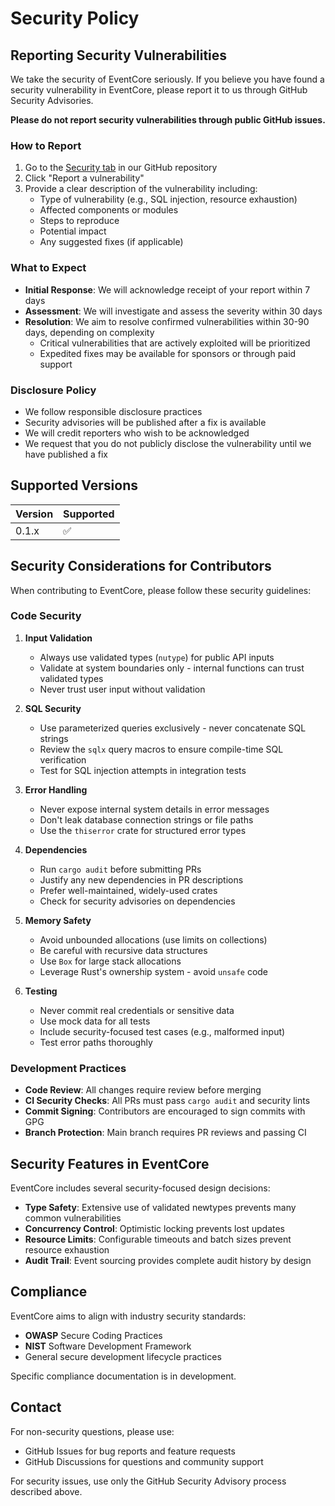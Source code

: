 # Security Policy

## Reporting Security Vulnerabilities

We take the security of EventCore seriously. If you believe you have found a security vulnerability in EventCore, please report it to us through GitHub Security Advisories.

**Please do not report security vulnerabilities through public GitHub issues.**

### How to Report

1. Go to the [Security tab](https://github.com/eventsourcing/eventcore/security) in our GitHub repository
2. Click "Report a vulnerability"
3. Provide a clear description of the vulnerability including:
   - Type of vulnerability (e.g., SQL injection, resource exhaustion)
   - Affected components or modules
   - Steps to reproduce
   - Potential impact
   - Any suggested fixes (if applicable)

### What to Expect

- **Initial Response**: We will acknowledge receipt of your report within 7 days
- **Assessment**: We will investigate and assess the severity within 30 days
- **Resolution**: We aim to resolve confirmed vulnerabilities within 30-90 days, depending on complexity
  - Critical vulnerabilities that are actively exploited will be prioritized
  - Expedited fixes may be available for sponsors or through paid support

### Disclosure Policy

- We follow responsible disclosure practices
- Security advisories will be published after a fix is available
- We will credit reporters who wish to be acknowledged
- We request that you do not publicly disclose the vulnerability until we have published a fix

## Supported Versions

| Version | Supported          |
| ------- | ------------------ |
| 0.1.x   | :white_check_mark: |

## Security Considerations for Contributors

When contributing to EventCore, please follow these security guidelines:

### Code Security

1. **Input Validation**
   - Always use validated types (`nutype`) for public API inputs
   - Validate at system boundaries only - internal functions can trust validated types
   - Never trust user input without validation

2. **SQL Security**
   - Use parameterized queries exclusively - never concatenate SQL strings
   - Review the `sqlx` query macros to ensure compile-time SQL verification
   - Test for SQL injection attempts in integration tests

3. **Error Handling**
   - Never expose internal system details in error messages
   - Don't leak database connection strings or file paths
   - Use the `thiserror` crate for structured error types

4. **Dependencies**
   - Run `cargo audit` before submitting PRs
   - Justify any new dependencies in PR descriptions
   - Prefer well-maintained, widely-used crates
   - Check for security advisories on dependencies

5. **Memory Safety**
   - Avoid unbounded allocations (use limits on collections)
   - Be careful with recursive data structures
   - Use `Box` for large stack allocations
   - Leverage Rust's ownership system - avoid `unsafe` code

6. **Testing**
   - Never commit real credentials or sensitive data
   - Use mock data for all tests
   - Include security-focused test cases (e.g., malformed input)
   - Test error paths thoroughly

### Development Practices

- **Code Review**: All changes require review before merging
- **CI Security Checks**: All PRs must pass `cargo audit` and security lints
- **Commit Signing**: Contributors are encouraged to sign commits with GPG
- **Branch Protection**: Main branch requires PR reviews and passing CI

## Security Features in EventCore

EventCore includes several security-focused design decisions:

- **Type Safety**: Extensive use of validated newtypes prevents many common vulnerabilities
- **Concurrency Control**: Optimistic locking prevents lost updates
- **Resource Limits**: Configurable timeouts and batch sizes prevent resource exhaustion
- **Audit Trail**: Event sourcing provides complete audit history by design

## Compliance

EventCore aims to align with industry security standards:

- **OWASP** Secure Coding Practices
- **NIST** Software Development Framework
- General secure development lifecycle practices

Specific compliance documentation is in development.

## Contact

For non-security questions, please use:
- GitHub Issues for bug reports and feature requests
- GitHub Discussions for questions and community support

For security issues, use only the GitHub Security Advisory process described above.